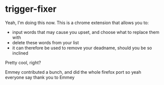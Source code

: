 # trigger-fixer

Yeah, I'm doing this now. This is a chrome extension that allows you to:
* input words that may cause you upset, and choose what to replace them with
* delete these words from your list
* it can therefore be used to remove your deadname, should you be so inclined

Pretty cool, right?

Emmey contributed a bunch, and did the whole firefox port so yeah everyone say thank you to Emmey

